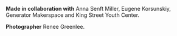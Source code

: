 **Made in collaboration with** Anna Senft Miller, Eugene Korsunskiy, Generator Makerspace and King Street Youth Center. 

**Photographer** Renee Greenlee.